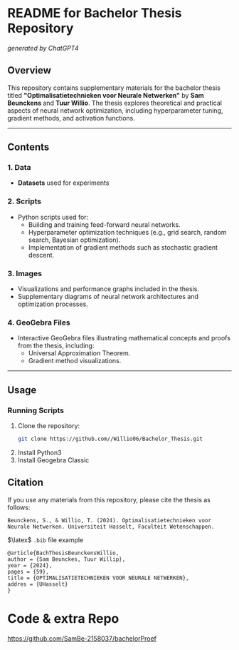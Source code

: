 # README for Bachelor Thesis Repository
_generated by ChatGPT4_
## Overview

This repository contains supplementary materials for the bachelor thesis titled **"Optimalisatietechnieken voor Neurale Netwerken"** by **Sam Beunckens** and **Tuur Willio**. The thesis explores theoretical and practical aspects of neural network optimization, including hyperparameter tuning, gradient methods, and activation functions.

---

## Contents

### 1. **Data**
- **Datasets** used for experiments

### 2. **Scripts**
- Python scripts used for:
  - Building and training feed-forward neural networks.
  - Hyperparameter optimization techniques (e.g., grid search, random search, Bayesian optimization).
  - Implementation of gradient methods such as stochastic gradient descent.

### 3. **Images**
- Visualizations and performance graphs included in the thesis.
- Supplementary diagrams of neural network architectures and optimization processes.

### 4. **GeoGebra Files**
- Interactive GeoGebra files illustrating mathematical concepts and proofs from the thesis, including:
  - Universal Approximation Theorem.
  - Gradient method visualizations.

---

## Usage

### Running Scripts
1. Clone the repository:  
   ```bash
   git clone https://github.com//Willio06/Bachelor_Thesis.git
2. Install Python3 
3. Install Geogebra Classic

## Citation
If you use any materials from this repository, please cite the thesis as follows:
```
Beunckens, S., & Willio, T. (2024). Optimalisatietechnieken voor Neurale Netwerken. Universiteit Hasselt, Faculteit Wetenschappen.
```
$\latex$ `.bib` file example
```
@article{BachThesisBeunckensWillio,
author = {Sam Beunckes, Tuur Willip},
year = {2024},
pages = {59},
title = {OPTIMALISATIETECHNIEKEN VOOR NEURALE NETWERKEN},
addres = {UHasselt}
}
```


# Code & extra Repo
https://github.com/SamBe-2158037/bachelorProef
